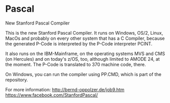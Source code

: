 # Pascal
New Stanford Pascal Compiler

This is the new Stanford Pascal Compiler.
It runs on Windows, OS/2, Linux, MacOs and 
probably on every other system that has a C Compiler, 
because the generated P-Code is interpreted by the 
P-Code interpreter PCINT. 

It also runs on the IBM-Mainframe, on the operating systems
MVS and CMS (on Hercules) and on today's z/OS, too, although
limited to AMODE 24, at the moment. The P-Code is translated
to 370 machine code, there. 

On Windows, you can run the compiler using PP.CMD, which is
part of the repository. 

For more information:
http://bernd-oppolzer.de/job9.htm
https://www.facebook.com/StanfordPascal/
